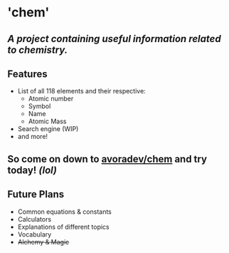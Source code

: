 # 'chem'
*A project containing useful information related to chemistry.*
---
## Features
- List of all 118 elements and their respective:
  - Atomic number
  - Symbol
  - Name
  - Atomic Mass
- Search engine (WIP)
- and more!

**So come on down to [avoradev/chem](https://avoradev.github.io/chem/) and try today!** *(lol)*
---
## Future Plans
- Common equations & constants
- Calculators
- Explanations of different topics
- Vocabulary
- ~~Alchemy & Magic~~
